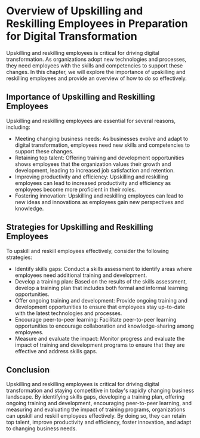 Overview of Upskilling and Reskilling Employees in Preparation for Digital Transformation
=========================================================================================================================================

Upskilling and reskilling employees is critical for driving digital transformation. As organizations adopt new technologies and processes, they need employees with the skills and competencies to support these changes. In this chapter, we will explore the importance of upskilling and reskilling employees and provide an overview of how to do so effectively.

Importance of Upskilling and Reskilling Employees
-------------------------------------------------

Upskilling and reskilling employees are essential for several reasons, including:

* Meeting changing business needs: As businesses evolve and adapt to digital transformation, employees need new skills and competencies to support these changes.
* Retaining top talent: Offering training and development opportunities shows employees that the organization values their growth and development, leading to increased job satisfaction and retention.
* Improving productivity and efficiency: Upskilling and reskilling employees can lead to increased productivity and efficiency as employees become more proficient in their roles.
* Fostering innovation: Upskilling and reskilling employees can lead to new ideas and innovations as employees gain new perspectives and knowledge.

Strategies for Upskilling and Reskilling Employees
--------------------------------------------------

To upskill and reskill employees effectively, consider the following strategies:

* Identify skills gaps: Conduct a skills assessment to identify areas where employees need additional training and development.
* Develop a training plan: Based on the results of the skills assessment, develop a training plan that includes both formal and informal learning opportunities.
* Offer ongoing training and development: Provide ongoing training and development opportunities to ensure that employees stay up-to-date with the latest technologies and processes.
* Encourage peer-to-peer learning: Facilitate peer-to-peer learning opportunities to encourage collaboration and knowledge-sharing among employees.
* Measure and evaluate the impact: Monitor progress and evaluate the impact of training and development programs to ensure that they are effective and address skills gaps.

Conclusion
----------

Upskilling and reskilling employees is critical for driving digital transformation and staying competitive in today's rapidly changing business landscape. By identifying skills gaps, developing a training plan, offering ongoing training and development, encouraging peer-to-peer learning, and measuring and evaluating the impact of training programs, organizations can upskill and reskill employees effectively. By doing so, they can retain top talent, improve productivity and efficiency, foster innovation, and adapt to changing business needs.
